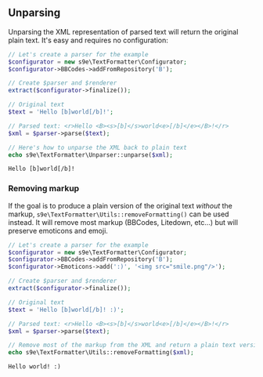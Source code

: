 <h2>Unparsing</h2>

Unparsing the XML representation of parsed text will return the original plain text. It's easy and requires no configuration:

```php
// Let's create a parser for the example
$configurator = new s9e\TextFormatter\Configurator;
$configurator->BBCodes->addFromRepository('B');

// Create $parser and $renderer
extract($configurator->finalize());

// Original text
$text = 'Hello [b]world[/b]!';

// Parsed text: <r>Hello <B><s>[b]</s>world<e>[/b]</e></B>!</r>
$xml = $parser->parse($text);

// Here's how to unparse the XML back to plain text
echo s9e\TextFormatter\Unparser::unparse($xml);
```
```
Hello [b]world[/b]!
```

### Removing markup

If the goal is to produce a plain version of the original text *without* the markup, `s9e\TextFormatter\Utils::removeFormatting()` can be used instead. It will remove most markup (BBCodes, Litedown, etc...) but will preserve emoticons and emoji.

```php
// Let's create a parser for the example
$configurator = new s9e\TextFormatter\Configurator;
$configurator->BBCodes->addFromRepository('B');
$configurator->Emoticons->add(':)', '<img src="smile.png"/>');

// Create $parser and $renderer
extract($configurator->finalize());

// Original text
$text = 'Hello [b]world[/b]! :)';

// Parsed text: <r>Hello <B><s>[b]</s>world<e>[/b]</e></B>!</r>
$xml = $parser->parse($text);

// Remove most of the markup from the XML and return a plain text version of the text
echo s9e\TextFormatter\Utils::removeFormatting($xml);
```
```
Hello world! :)
```